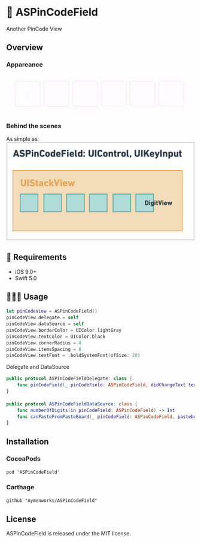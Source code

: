 # 🔢 ASPinCodeField
 
 Another PinCode View

## Overview


### Appareance

![PinCode gif](./ASPinCodeField.gif)

###  Behind the scenes

As simple as:
![Whimsical ASPinCodeField](./ASPinCodeField.png)

## 🔶 Requirements

- iOS 9.0+
- Swift 5.0

## 👨🏻‍💻 Usage

```swift
let pinCodeView = ASPinCodeField()
pinCodeView.delegate = self
pinCodeView.dataSource = self
pinCodeView.borderColor = UIColor.lightGray
pinCodeView.textColor = UIColor.black
pinCodeView.cornerRadius = 4
pinCodeView.itemsSpacing = 8
pinCodeView.textFont = .boldSystemFont(ofSize: 20)
```

Delegate and DataSource
```swift
public protocol ASPinCodeFieldDelegate: class {
    func pinCodeField(_ pinCodeField: ASPinCodeField, didChangeText text: String)
}

public protocol ASPinCodeFieldDataSource: class {
    func numberOfDigits(in pinCodeField: ASPinCodeField) -> Int
    func canPasteFromPasteBoard(_ pinCodeField: ASPinCodeField, pasteboard: String) -> Bool
}
```

## Installation

### CocoaPods

```pod 'ASPinCodeField'```

### Carthage

```github "Aymenworks/ASPinCodeField"```


## License

ASPinCodeField is released under the MIT license.
